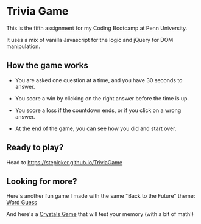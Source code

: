 # Trivia Game

This is the fifth assignment for my Coding Bootcamp at Penn University.

It uses a mix of vanilla Javascript for the logic and jQuery for DOM manipulation.


## How the game works

- You are asked one question at a time, and you have 30 seconds to answer.

- You score a win by clicking on the right answer before the time is up.

- You score a loss if the countdown ends, or if you click on a wrong answer.

- At the end of the game, you can see how you did and start over.


## Ready to play?

Head to https://stepicker.github.io/TriviaGame


## Looking for more?

Here's another fun game I made with the same "Back to the Future" theme: [Word Guess](https://github.com/stepicker/Word-Guess-Game)

And here's a [Crystals Game](https://github.com/stepicker/Crystals-Game) that will test your memory (with a bit of math!)
